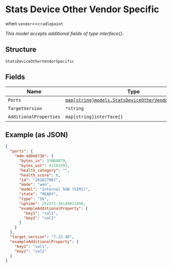 
# Stats Device Other Vendor Specific

when `vendor`==`cradlepoint`

*This model accepts additional fields of type interface{}.*

## Structure

`StatsDeviceOtherVendorSpecific`

## Fields

| Name | Type | Tags | Description |
|  --- | --- | --- | --- |
| `Ports` | [`map[string]models.StatsDeviceOtherVendorSpecificPort`](../../doc/models/stats-device-other-vendor-specific-port.md) | Optional | - |
| `TargetVersion` | `*string` | Optional | - |
| `AdditionalProperties` | `map[string]interface{}` | Optional | - |

## Example (as JSON)

```json
{
  "ports": {
    "mdm-4d0e073b": {
      "bytes_in": 33004879,
      "bytes_out": 41103393,
      "health_category": "",
      "health_score": 0,
      "id": "101027967",
      "mode": "wan",
      "model": "Internal 5GB (SIM1)",
      "state": "READY",
      "type": "5G",
      "uptime": 252371.34149021498,
      "exampleAdditionalProperty": {
        "key1": "val1",
        "key2": "val2"
      }
    }
  },
  "target_version": "7.23.40",
  "exampleAdditionalProperty": {
    "key1": "val1",
    "key2": "val2"
  }
}
```

